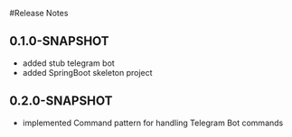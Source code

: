 #Release Notes

## 0.1.0-SNAPSHOT

* added stub telegram bot
* added SpringBoot skeleton project

## 0.2.0-SNAPSHOT

* implemented Command pattern for handling Telegram Bot commands